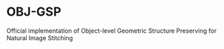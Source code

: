 # OBJ-GSP
Official implementation of Object-level Geometric Structure Preserving for Natural Image Stitching
